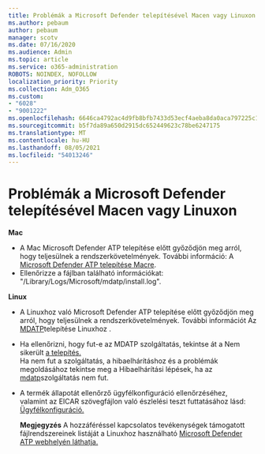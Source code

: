 ```yaml
---
title: Problémák a Microsoft Defender telepítésével Macen vagy Linuxon
ms.author: pebaum
author: pebaum
manager: scotv
ms.date: 07/16/2020
ms.audience: Admin
ms.topic: article
ms.service: o365-administration
ROBOTS: NOINDEX, NOFOLLOW
localization_priority: Priority
ms.collection: Adm_O365
ms.custom:
- "6028"
- "9001222"
ms.openlocfilehash: 6646ca4792ac4d9fb8bfb7433d53ecf4aeba8da0aca797225c16c02b28499889
ms.sourcegitcommit: b5f7da89a650d2915dc652449623c78be6247175
ms.translationtype: MT
ms.contentlocale: hu-HU
ms.lasthandoff: 08/05/2021
ms.locfileid: "54013246"
---
```

# <a name="issues-installing-microsoft-defender-on-mac-or-linux"></a>Problémák a Microsoft Defender telepítésével Macen vagy Linuxon

**Mac**

- A Mac Microsoft Defender ATP telepítése előtt győződjön meg arról, hogy teljesülnek a rendszerkövetelmények. További információ: A [Microsoft Defender ATP telepítése Macre](/windows/security/threat-protection/microsoft-defender-atp/microsoft-defender-atp-mac#how-to-install-microsoft-defender-atp-for-mac).  
- Ellenőrizze a fájlban található információkat: "/Library/Logs/Microsoft/mdatp/install.log".

**Linux**

- A Linuxhoz való Microsoft Defender ATP telepítése előtt győződjön meg arról, hogy teljesülnek a rendszerkövetelmények. További információt Az [MDATP](/windows/security/threat-protection/microsoft-defender-atp/microsoft-defender-atp-linux#system-requirements)telepítése Linuxhoz . 
- Ha ellenőrizni, hogy fut-e az MDATP szolgáltatás, tekintse át a Nem sikerült [a telepítés.](/windows/security/threat-protection/microsoft-defender-atp/linux-support-install#installation-failed)  
    Ha nem fut a szolgáltatás, a hibaelhárításhoz és a problémák megoldásához tekintse meg a Hibaelhárítási lépések, ha az [mdatp](/windows/security/threat-protection/microsoft-defender-atp/linux-support-install#steps-to-troubleshoot-if-mdatp-service-isnt-running)szolgáltatás nem fut.
- A termék állapotát ellenőrző ügyfélkonfiguráció ellenőrzéséhez, valamint az EICAR szövegfájlon való észlelési teszt futtatásához lásd: [Ügyfélkonfiguráció.](/windows/security/threat-protection/microsoft-defender-atp/linux-install-manually#client-configuration)  

    **Megjegyzés** A hozzáféréssel kapcsolatos tevékenységek támogatott fájlrendszereinek listáját a Linuxhoz használható [Microsoft Defender ATP webhelyén láthatja.](/windows/security/threat-protection/microsoft-defender-atp/microsoft-defender-atp-linux#system-requirements)